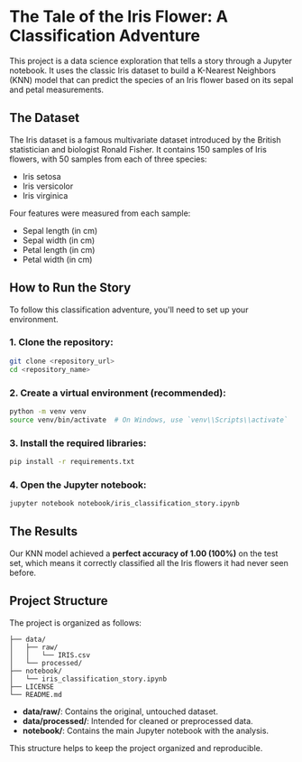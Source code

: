 # The Tale of the Iris Flower: A Classification Adventure

This project is a data science exploration that tells a story through a Jupyter notebook. It uses the classic Iris dataset to build a K-Nearest Neighbors (KNN) model that can predict the species of an Iris flower based on its sepal and petal measurements.

## The Dataset

The Iris dataset is a famous multivariate dataset introduced by the British statistician and biologist Ronald Fisher. It contains 150 samples of Iris flowers, with 50 samples from each of three species:

-   Iris setosa
-   Iris versicolor
-   Iris virginica

Four features were measured from each sample:
-   Sepal length (in cm)
-   Sepal width (in cm)
-   Petal length (in cm)
-   Petal width (in cm)

## How to Run the Story

To follow this classification adventure, you'll need to set up your environment.

### 1. Clone the repository:
```bash
git clone <repository_url>
cd <repository_name>
```

### 2. Create a virtual environment (recommended):
```bash
python -m venv venv
source venv/bin/activate  # On Windows, use `venv\\Scripts\\activate`
```

### 3. Install the required libraries:
```bash
pip install -r requirements.txt
```

### 4. Open the Jupyter notebook:
```bash
jupyter notebook notebook/iris_classification_story.ipynb
```

## The Results

Our KNN model achieved a **perfect accuracy of 1.00 (100%)** on the test set, which means it correctly classified all the Iris flowers it had never seen before.

## Project Structure

The project is organized as follows:
```
├── data/
│   ├── raw/
│   │   └── IRIS.csv
│   └── processed/
├── notebook/
│   └── iris_classification_story.ipynb
├── LICENSE
└── README.md
```
-   **data/raw/**: Contains the original, untouched dataset.
-   **data/processed/**: Intended for cleaned or preprocessed data.
-   **notebook/**: Contains the main Jupyter notebook with the analysis.

This structure helps to keep the project organized and reproducible.
